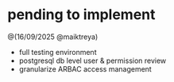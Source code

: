 # pending to implement

@(16/09/2025 @maiktreya)

- full testing environment
- postgresql db level user & permission review
- granularize ARBAC access management